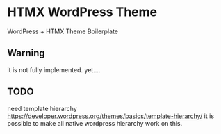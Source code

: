 # HTMX WordPress Theme


WordPress + HTMX Theme Boilerplate

## Warning 
it is not fully implemented. yet....

## TODO
need template hierarchy https://developer.wordpress.org/themes/basics/template-hierarchy/
it is possible to make all native wordpress hierarchy work on this.

